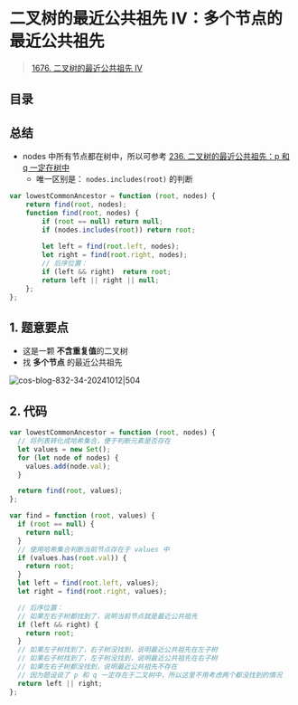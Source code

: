 
# 二叉树的最近公共祖先 IV：多个节点的最近公共祖先


> [1676. 二叉树的最近公共祖先 IV](https://leetcode.cn/problems/lowest-common-ancestor-of-a-binary-tree-iv/)


## 目录
<!-- toc -->
 ## 总结 

- nodes 中所有节点都在树中，所以可参考 [236. 二叉树的最近公共祖先：p 和 q 一定在树中](/post/x8vnQqCL.html)
	- 唯一区别是： `nodes.includes(root)`  的判断

```javascript
var lowestCommonAncestor = function (root, nodes) {
    return find(root, nodes);
    function find(root, nodes) {
        if (root == null) return null;
        if (nodes.includes(root)) return root;
        
        let left = find(root.left, nodes);
        let right = find(root.right, nodes);
        // 后序位置：
        if (left && right)  return root;
        return left || right || null;
    };
};
```

## 1. 题意要点

- 这是一颗 **不含重复值**的二叉树
- 找 **多个节点** 的最近公共祖先

![cos-blog-832-34-20241012|504](https://blog-1310531898.cos.ap-beijing.myqcloud.com/832-34-20241012/Pasted%20image%2020240907095756.png)

## 2. 代码

```javascript
var lowestCommonAncestor = function (root, nodes) {
  // 将列表转化成哈希集合，便于判断元素是否存在
  let values = new Set();
  for (let node of nodes) {
    values.add(node.val);
  }

  return find(root, values);
};

var find = function (root, values) {
  if (root == null) {
    return null;
  }
  // 使用哈希集合判断当前节点存在于 values 中
  if (values.has(root.val)) {
    return root;
  }
  let left = find(root.left, values);
  let right = find(root.right, values);

  // 后序位置：
  // 如果左右子树都找到了，说明当前节点就是最近公共祖先
  if (left && right) {
    return root;
  }
  // 如果左子树找到了，右子树没找到，说明最近公共祖先在左子树
  // 如果右子树找到了，左子树没找到，说明最近公共祖先在右子树
  // 如果左右子树都没找到，说明最近公共祖先不存在
  // 因为题设说了 p 和 q 一定存在于二叉树中，所以这里不用考虑两个都没找到的情况
  return left || right;
};
```

